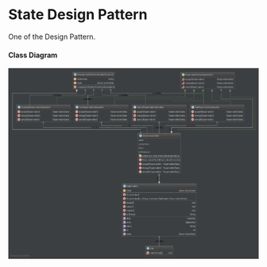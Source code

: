 State Design Pattern
=====================
One of the Design Pattern.

#### Class Diagram ####
![Alt text](state-class-diag.png?raw=true "State Pattern")
